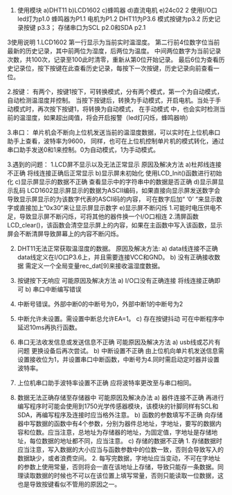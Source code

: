 1. 使用模块
	a)DHT11
	b)LCD1602
	c)蜂鸣器
	d)直流电机
	e)24c02
2 使用I/O口
  led灯为p1.0
  蜂鸣器为P1.1
  电机为P1.2
  DHT11为P3.6
  模式按键为p3.2
  历史记录按键 p3.3；
  存储串口为SCL p2.0和SDA p2.1

3使用说明
  1.LCD1602 第一行显示为当前实时温湿度。
  第二行前4位数字位当前最新的历史记录，其中前两位为湿度，后两位为温度。
  中间两位数字为当前记录次数，共100次，记录至100此时清零，重新从第0位开始记录。
  最后6位为查看历史记录位，按下按键在此查看历史记录，每按下一次按键，历史记录向前查看一位。
  
  2.按键：
  有两个，按键1按下，可转换模式，分有两个模式，第一个为自动模式，自动检测温湿度并控制。
  当按下按键后，转换为手动模式，开启电机。当处于手动模式时，再次按下按键1，将转换为自动模式，
  在手动模式 中，也会实时检测当前的温湿度，如果超出阈值，将会开启报警（led灯闪烁，蜂鸣器响）

 3.串口：
  单片机会不断向上位机发送当前的温湿度数据，可以实时在上位机串口助手上查看，波特率为9600，
  同样，也可在上位机控制单片机的模式转化，通过串口助手发送0和1来控制。0为自动模式，1为手动模式。	
	




 3.遇到的问题：
  1.LCD屏不显示以及无法正常显示
    原因及解决方法
   a)杜邦线连接不正确
     将线连接正确后正常显示
   b)显示屏未初始化
     使用LCD_Init()函数进行初始化
   c)显示屏显示的数据不正确 
     查看显示中的字符串中的数据是否正确
   d)显示屏显示乱码
     LCD1602显示屏显示的数据为ASCII编码，如果直接向显示屏发送数字会导致显示屏显示的为该数字代表的ASCII码的内容，
     可在数字后加“ ‘0’ “来显示数字或直接加上”0x30“来让显示屏显示数字
   e)显示屏不断闪烁
     1.可能时电压供电不足，导致显示屏不断闪烁，可将其他的器件换一个I/O口相连
     2.清屏函数LCD_clear()，该函数会清空显示屏上的内容，如果在主函数中写入该函数，显示屏会不断清屏导致屏幕上的内容不断闪烁。

2.	DHT11无法正常获取温湿度的数据。
原因及解决方法:
a) data线连接不正确
data线定义在I/O口P3.6上，并且需要连接VCC和GND。
b) 没有正确接收数据
需定义一个全局变量rec_dat[9]来接收温湿度数据。
	
3.	按键按下无响应
		可能原因及解决方法
a)	I/O口没有正确连接
将线连接正确即可
			b) 串口中断编写错误
1.	中断号错误。外部中断0的中断号为0，外部中断1的中断号为2
2.	中断允许未设置。需设置中断总允许EA=1。
c) 存在按键抖动
可在中断程序中延迟10ms再执行函数。

4.	串口无法收发信息或发送信息不正确
		可能原因及解决方法
a)	usb线或芯片有问题
				更换设备后再次尝试。
b)	中断设置不正确
由上位机向单片机发送信息需设置接收位为1，并设置串口中断函数，中断号为4.同时需启动定时器并设置波特率。
1.	上位机串口助手波特率设置不正确
应将波特率更改至与串口相同。

5.	数据无法正确存储至存储器中
	可能原因及解决办法
	a)	器件连接不正确
		再进行编写程序时可能会使用到1750光学传感器模块，该模块的针脚同样有SCL和SDA，再编写程序及连接时应当格外注意。
	b)	函数的参数填写不正确
		向存储器中写数据的函数中有4个参数，分别为器件总地址，字地址，要写的数据内容和位数。应当注意，总地址为存储器的地址，为固定值，字地址是存储地址，每位数据的地址都不同，应当注意。
	c)	存储的数据不正确
		1. 存储数据时应当注意，写入数据的大小应当与函数参数中的位数一致，否则会导致写入的数据缺少，或者浪费空间。
	2. 每写完数据，字地址应当变动，不可在字地址的参数上使用常量，否则将会一直在该地址上存储，导致只能存一条数据。同理读取数据的时候也不可以在该位置上填写常量，否则只能读取一位数据，这也是导致按键看似不管用的原因之一。

    
